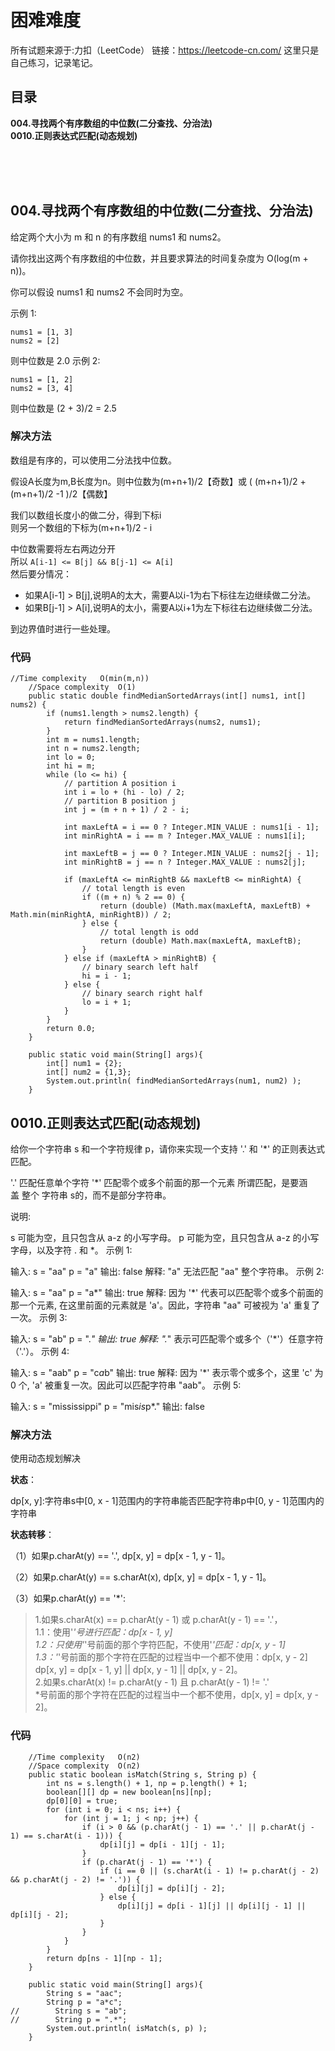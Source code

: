 # 困难难度
所有试题来源于:力扣（LeetCode）
链接：https://leetcode-cn.com/
这里只是自己练习，记录笔记。

## 目录
**004.寻找两个有序数组的中位数(二分查找、分治法)**  
**0010.正则表达式匹配(动态规划)**  

<br/><br/><br/>

## 004.寻找两个有序数组的中位数(二分查找、分治法)

给定两个大小为 m 和 n 的有序数组 nums1 和 nums2。

请你找出这两个有序数组的中位数，并且要求算法的时间复杂度为 O(log(m + n))。

你可以假设 nums1 和 nums2 不会同时为空。

示例 1:
```
nums1 = [1, 3]
nums2 = [2]
```
则中位数是 2.0
示例 2:
```
nums1 = [1, 2]
nums2 = [3, 4]
```
则中位数是 (2 + 3)/2 = 2.5

### 解决方法
数组是有序的，可以使用二分法找中位数。

假设A长度为m,B长度为n。则中位数为(m+n+1)/2【奇数】或 ( (m+n+1)/2 + (m+n+1)/2 -1 )/2【偶数】

我们以数组长度小的做二分，得到下标i  
则另一个数组的下标为(m+n+1)/2 - i

中位数需要将左右两边分开  
所以 ```A[i-1] <= B[j] && B[j-1] <= A[i]```   
然后要分情况：

- 如果A[i-1] > B[j],说明A的太大，需要A以i-1为右下标往左边继续做二分法。
- 如果B[j-1] > A[i],说明A的太小，需要A以i+1为左下标往右边继续做二分法。

到边界值时进行一些处理。
### 代码

```
//Time complexity   O(min(m,n))
    //Space complexity  O(1)
    public static double findMedianSortedArrays(int[] nums1, int[] nums2) {
        if (nums1.length > nums2.length) {
            return findMedianSortedArrays(nums2, nums1);
        }
        int m = nums1.length;
        int n = nums2.length;
        int lo = 0;
        int hi = m;
        while (lo <= hi) {
            // partition A position i
            int i = lo + (hi - lo) / 2;
            // partition B position j
            int j = (m + n + 1) / 2 - i;

            int maxLeftA = i == 0 ? Integer.MIN_VALUE : nums1[i - 1];
            int minRightA = i == m ? Integer.MAX_VALUE : nums1[i];

            int maxLeftB = j == 0 ? Integer.MIN_VALUE : nums2[j - 1];
            int minRightB = j == n ? Integer.MAX_VALUE : nums2[j];

            if (maxLeftA <= minRightB && maxLeftB <= minRightA) {
                // total length is even
                if ((m + n) % 2 == 0) {
                    return (double) (Math.max(maxLeftA, maxLeftB) + Math.min(minRightA, minRightB)) / 2;
                } else {
                    // total length is odd
                    return (double) Math.max(maxLeftA, maxLeftB);
                }
            } else if (maxLeftA > minRightB) {
                // binary search left half
                hi = i - 1;
            } else {
                // binary search right half
                lo = i + 1;
            }
        }
        return 0.0;
    }

    public static void main(String[] args){
        int[] num1 = {2};
        int[] num2 = {1,3};
        System.out.println( findMedianSortedArrays(num1, num2) );
    }
```

## 0010.正则表达式匹配(动态规划)

给你一个字符串 s 和一个字符规律 p，请你来实现一个支持 '.' 和 '*' 的正则表达式匹配。

'.' 匹配任意单个字符
'*' 匹配零个或多个前面的那一个元素
所谓匹配，是要涵盖 整个 字符串 s的，而不是部分字符串。

说明:

s 可能为空，且只包含从 a-z 的小写字母。
p 可能为空，且只包含从 a-z 的小写字母，以及字符 . 和 *。
示例 1:

输入:
s = "aa"
p = "a"
输出: false
解释: "a" 无法匹配 "aa" 整个字符串。
示例 2:

输入:
s = "aa"
p = "a*"
输出: true
解释: 因为 '*' 代表可以匹配零个或多个前面的那一个元素, 在这里前面的元素就是 'a'。因此，字符串 "aa" 可被视为 'a' 重复了一次。
示例 3:

输入:
s = "ab"
p = ".*"
输出: true
解释: ".*" 表示可匹配零个或多个（'*'）任意字符（'.'）。
示例 4:

输入:
s = "aab"
p = "c*a*b"
输出: true
解释: 因为 '*' 表示零个或多个，这里 'c' 为 0 个, 'a' 被重复一次。因此可以匹配字符串 "aab"。
示例 5:

输入:
s = "mississippi"
p = "mis*is*p*."
输出: false

### 解决方法
使用动态规划解决

**状态**：

dp[x, y]:字符串s中[0, x - 1]范围内的字符串能否匹配字符串p中[0, y - 1]范围内的字符串

**状态转移**：

（1）如果p.charAt(y) == '.', dp[x, y] = dp[x - 1, y - 1]。

（2）如果p.charAt(y) == s.charAt(x), dp[x, y] = dp[x - 1, y - 1]。

（3）如果p.charAt(y) == '*':
>  1.如果s.charAt(x) == p.charAt(y - 1) 或 p.charAt(y - 1) == '.'，  
>  1.1：使用'*'号进行匹配：dp[x - 1, y]  
>  1.2：只使用'*'号前面的那个字符匹配，不使用'*'匹配：dp[x, y - 1]  
>  1.3：'*'号前面的那个字符在匹配的过程当中一个都不使用：dp[x, y - 2]  
>  dp[x, y] = dp[x - 1, y] || dp[x, y - 1] || dp[x, y - 2]。  
>  2.如果s.charAt(x) != p.charAt(y - 1) 且 p.charAt(y - 1) != '.'  
>  *号前面的那个字符在匹配的过程当中一个都不使用，dp[x, y] = dp[x, y - 2]。


### 代码

```
    //Time complexity   O(n2)
    //Space complexity  O(n2)
    public static boolean isMatch(String s, String p) {
        int ns = s.length() + 1, np = p.length() + 1;
        boolean[][] dp = new boolean[ns][np];
        dp[0][0] = true;
        for (int i = 0; i < ns; i++) {
            for (int j = 1; j < np; j++) {
                if (i > 0 && (p.charAt(j - 1) == '.' || p.charAt(j - 1) == s.charAt(i - 1))) {
                    dp[i][j] = dp[i - 1][j - 1];
                }
                if (p.charAt(j - 1) == '*') {
                    if (i == 0 || (s.charAt(i - 1) != p.charAt(j - 2) && p.charAt(j - 2) != '.')) {
                        dp[i][j] = dp[i][j - 2];
                    } else {
                        dp[i][j] = dp[i - 1][j] || dp[i][j - 1] || dp[i][j - 2];
                    }
                }
            }
        }
        return dp[ns - 1][np - 1];
    }

    public static void main(String[] args){
        String s = "aac";
        String p = "a*c";
//        String s = "ab";
//        String p = ".*";
        System.out.println( isMatch(s, p) );
    }
```